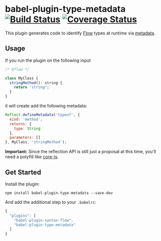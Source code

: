 # babel-plugin-type-metadata [![Build Status](https://travis-ci.org/stephanos/babel-plugin-type-metadata.svg)](https://travis-ci.org/stephanos/babel-plugin-type-metadata) [![Coverage Status](https://coveralls.io/repos/stephanos/babel-plugin-type-metadata/badge.svg?branch=master&service=github)](https://coveralls.io/github/stephanos/babel-plugin-type-metadata?branch=master)


This plugin generates code to identify
[Flow](http://flowtype.org/)
types at runtime via
[metadata](https://github.com/rbuckton/ReflectDecorators).


## Usage

If you run the plugin on the following input

```js
/* @flow */

class MyClass {
  stringMethod(): string {
    return 'string';
  }
}
```

it will create add the following metadata:

```js
Reflect.defineMetadata('typeof', {
  kind: 'method',
  returns: {
    type: String
  },
  parameters: []
}, MyClass, 'stringMethod');
```

**Important:** Since the reflection API is still just a proposal at this time,
you'll need a polyfill like [core-js](https://github.com/zloirock/core-js).


## Get Started

Install the plugin:

```
npm install babel-plugin-type-metadata --save-dev
```

And add the additional step to your `.babelrc`:

```js
{
  "plugins": [
    "babel-plugin-syntax-flow",
    "babel-plugin-type-metadata"
  ]
}
```
